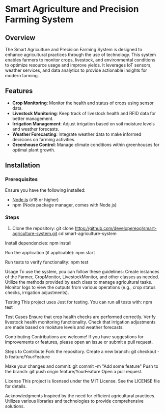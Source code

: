 # Smart Agriculture and Precision Farming System

## Overview
The Smart Agriculture and Precision Farming System is designed to enhance agricultural practices through the use of technology. This system enables farmers to monitor crops, livestock, and environmental conditions to optimize resource usage and improve yields. It leverages IoT sensors, weather services, and data analytics to provide actionable insights for modern farming.

## Features
- **Crop Monitoring**: Monitor the health and status of crops using sensor data.
- **Livestock Monitoring**: Keep track of livestock health and RFID data for better management.
- **Irrigation Management**: Adjust irrigation based on soil moisture levels and weather forecasts.
- **Weather Forecasting**: Integrate weather data to make informed decisions on farming activities.
- **Greenhouse Control**: Manage climate conditions within greenhouses for optimal plant growth.

## Installation

### Prerequisites
Ensure you have the following installed:
- [Node.js](https://nodejs.org/en/) (v18 or higher)
- npm (Node package manager, comes with Node.js)

### Steps
1. Clone the repository:
   git clone https://github.com/developereog/smart-agriculture-system.git
   cd smart-agriculture-system

Install dependencies:
npm install

Run the application (if applicable):
npm start

Run tests to verify functionality:
npm test

Usage
To use the system, you can follow these guidelines:
Create instances of the Farmer, CropMonitor, LivestockMonitor, and other classes as needed.
Utilize the methods provided by each class to manage agricultural tasks.
Monitor logs to view the outputs from various operations (e.g., crop status checks, irrigation adjustments).

Testing
This project uses Jest for testing. You can run all tests with:
npm test

Test Cases
Ensure that crop health checks are performed correctly.
Verify livestock health monitoring functionality.
Check that irrigation adjustments are made based on moisture levels and weather forecasts.

Contributing
Contributions are welcome! If you have suggestions for improvements or features, please open an issue or submit a pull request.

Steps to Contribute
Fork the repository.
Create a new branch:
git checkout -b feature/YourFeature

Make your changes and commit:
git commit -m "Add some feature"
Push to the branch:
git push origin feature/YourFeature
Open a pull request.

License
This project is licensed under the MIT License. See the LICENSE file for details.

Acknowledgments
Inspired by the need for efficient agricultural practices.
Utilizes various libraries and technologies to provide comprehensive solutions.